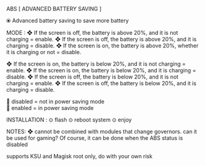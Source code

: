ABS [ ADVANCED BATTERY SAVING ] 

⦿ Advanced battery saving to save more battery 


 

MODE :
❖ If the screen is off, the battery is above 20%, and it is not charging = enable. 
❖ If the screen is off, the battery is above 20%, and it is charging = disable. 
❖ If the screen is on, the battery is above 20%, whether it is charging or not = disable. 

❖ If the screen is on, the battery is below 20%, and it is not charging = enable. 
❖ If the screen is on, the battery is below 20%, and it is charging = disable. 
❖ If the screen is off, the battery is below 20%, and it is not charging = enable. 
❖ If the screen is off, the battery is below 20%, and it is charging = disable. 

🔘 disabled = not in power saving mode  
🔘 enabled = in power saving mode  

INSTALLATION : 
⊙ flash 
⊙ reboot system 
⊙ enjoy 

NOTES: 
❖ cannot be combined with modules that change governors. can it be used for gaming? Of course, it can be done when the ABS status is disabled 

 supports KSU and Magisk
 root only, do with your own risk